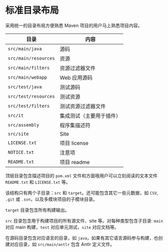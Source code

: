 # 标准目录布局

采用统一的目录布局方便熟悉 Maven 项目的用户马上熟悉项目内容。

| 目录                 | 内容                     |
| -------------------- | ------------------------ |
| `src/main/java`      | 源码                     |
| `src/main/resources` | 资源                     |
| `src/main/filters`   | 资源过滤器文件           |
| `src/main/webapp`    | Web 应用源码             |
| `src/test/java`      | 测试源码                 |
| `src/test/resources` | 测试资源                 |
| `src/test/filters`   | 测试资源过滤器文件       |
| `src/it`             | 集成测试（主要用于插件） |
| `src/assembly`       | 程序集描述符             |
| `src/site`           | Site                     |
| `LICENSE.txt`        | 项目 license             |
| `NOTICE.txt`         | 注意项                   |
| `README.txt`         | 项目 readme              |

顶层目录包含描述项目的 `pom.xml` 文件和方面哦用户可以立刻阅读的文本文件 `README.txt` 和 `LICENSE.txt` 等。

该结构只有两个子目录：`src` 和 `target`。还可能包含其它一些元数据，如 `CSV`, `.git` 或 `.svn`，以及多模块项目的子模块目录。

`target` 目录包含所有构建输出。

`src` 目录包含用于构建项目的所有源文件、site 等。对每种类型包含子目录: `main` 对应 main 构建，`test` 对应单元测试，`site` 对应文档等。

在源码目录包含对应语言的目录，如 `java`，如果有其它语言源码参与构建，也创建对应目录，如 `src/main/antlr` 包含 Antlr 定义文件。
